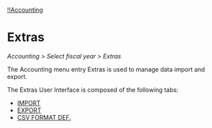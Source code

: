 [!!Accounting](RetailSuiteAccounting)

# Extras

*Accounting > Select fiscal year > Extras*

The Accounting menu entry Extras is used to manage data import and export.

The Extras User Interface is composed of the following tabs:

- [IMPORT](03a_Import.md)
- [EXPORT](03b_Export.md)
- [CSV FORMAT DEF.](03c_CSVFormatDef.md)
